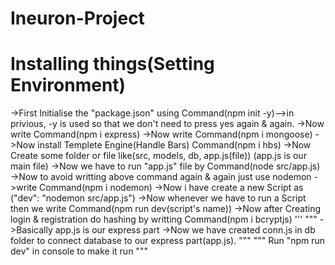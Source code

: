 # Ineuron-Project
# Installing things(Setting Environment)
->First Initialise the "package.json" using Command(npm init -y)-->in privious, -y is used so that we don't need to press yes again & again.
->Now write Command(npm i express)
->Now write Command(npm i mongoose)
->Now install Templete Engine(Handle Bars) Command(npm i hbs)
->Now Create some folder or file like(src, models, db, app.js(file)) (app.js is our main file)
->Now we have to run "app.js" file by Command(node src/app.js)
->Now to avoid writting above command again & again just use nodemon
->write Command(npm i nodemon)
->Now i have create a new Script as ("dev": "nodemon src/app.js")
->Now whenever we have to run a Script then we write Command(npm run dev(script's name))
->Now after Creating login & registration do hashing by writting Command(npm i bcryptjs)
'''
"""
->Basically app.js is our express part
->Now we have created conn.js in db folder to connect database to our express part(app.js).
"""
"""
Run "npm run dev" in console to make it run
"""
